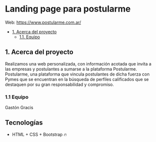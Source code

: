 # Landing page para postularme
Web: https://www.postularme.com.ar/

- [1. Acerca del proyecto](#1-acerca-del-proyecto)
  - [1.1. Equipo](#11-equipo)

## 1. Acerca del proyecto
Realizamos una web personalizada, con información acotada que invita a las empresas y postulantes a sumarse a la plataforma Postularme.
Postularme, una plataforma que vincula postulantes de dicha fuerza con Pymes que se encuentran en la búsqueda de perfiles calificados que se destaquen por su gran responsabilidad y compromiso.

### 1.1 Equipo
Gastón Gracis

## Tecnologías
<ul>
    <li> HTML + CSS + Bootstrap 🔥</li>
</ul>
